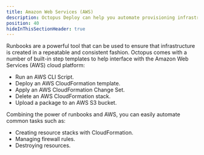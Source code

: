 ```yaml
---
title: Amazon Web Services (AWS)
description: Octopus Deploy can help you automate provisioning infrastructure in Amazon Web Services (AWS) using runbooks.
position: 40
hideInThisSectionHeader: true
---
```


Runbooks are a powerful tool that can be used to ensure that infrastructure is created in a repeatable and consistent fashion.  Octopus comes with a number of built-in step templates to help interface with the Amazon Web Services (AWS) cloud platform:

- Run an AWS CLI Script.
- Deploy an AWS CloudFormation template.
- Apply an AWS CloudFormation Change Set.
- Delete an AWS CloudFormation stack.
- Upload a package to an AWS S3 bucket.

Combining the power of runbooks and AWS, you can easily automate common tasks such as:

- Creating resource stacks with CloudFormation.
- Managing firewall rules.
- Destroying resources.